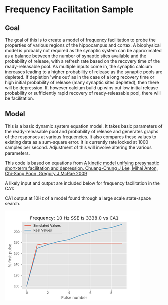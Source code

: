# Frequency Facilitation Sample

## Goal

The goal of this is to create a model of frequency facilitation to probe the properties of various regions of the hippocampus and cortex. A biophysical model is probably not required as the synaptic system can be approximated as a balance between the number of synaptic sites available and the probability of release, with a refresh rate based on the recovery time of the ready-releasable pool. As multiple inputs come in, the synaptic calcium increases leading to a higher probability of release as the synaptic pools are depleted. If depletion 'wins out' as in the case of a long recovery time or high initial probability of release (many synaptic sites depleted), then there will be depression. If, however calcium build up wins out low initial release probability or sufficiently rapid recovery of ready-releasable pool, there will be facilitation.


## Model

This is a basic dynamic system equation model. It takes basic parameters of the ready-releasable pool and probability of release and generates graphs of the responses at various frequencies. It also compares these values to existing data as a sum-square error. It is currently rate locked at 1000 samples per second. Adjustment of this will involve altering the various parameters.

This code is based on equations from [A kinetic model unifying presynaptic short-term facilitation and depression. Chuang-Chung J Lee, Mihai Anton, Chi-Sang Poon, Gregory J McRae 2009](https://pubmed.ncbi.nlm.nih.gov/19093195/)

A likely input and output are included below for frequency facilitation in the CA1:

CA1 output at 10Hz of a model found through a large scale state-space search.

![png](FF%2010%20Hz.png) 
